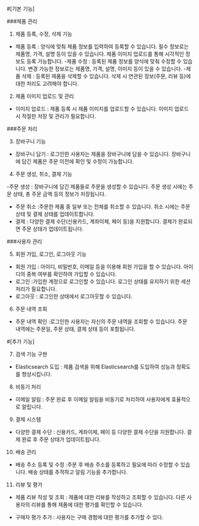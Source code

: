 #[기본 기능]

 ###제품 관리
1. 제품 등록, 수정, 삭제 기능
- 제품 등록
: 양식에 맞춰 제품 정보를 입력하여 등록할 수 있습니다.
필수 정보로는 제품명, 가격, 설명 등이 있을 수 있습니다.
제품 이미지 업로드를 통해 시각적인 정보도 등록 가능합니다.
-제품 수정
: 등록된 제품 정보를 양식에 맞춰 수정할 수 있습니다.
변경 가능한 정보로는 제품명, 가격, 설명, 이미지 등이 있을 수 있습니다.
-제품 삭제
: 등록된 제품을 삭제할 수 있습니다.
삭제 시 연관된 정보(주문, 리뷰 등)에 대한 처리도 고려해야 합니다.

2. 제품 이미지 업로드 및 관리
- 이미지 업로드
: 제품 등록 시 제품 이미지를 업로드할 수 있습니다.
이미지 업로드 시 적절한 저장 및 관리가 필요합니다.
   
###주문 처리

3. 장바구니 기능
- 장바구니 담기
: 로그인한 사용자는 제품을 장바구니에 담을 수 있습니다.
장바구니에 담긴 제품은 주문 이전에 확인 및 수정이 가능합니다.

4. 주문 생성, 취소, 결제 기능

-주문 생성
: 장바구니에 담긴 제품들로 주문을 생성할 수 있습니다.
주문 생성 시에는 주문 상태, 총 주문 금액 등의 정보가 저장됩니다.
- 주문 취소
:주문한 제품 중 일부 또는 전체를 취소할 수 있습니다.
취소 시에는 주문 상태 및 결제 상태를 업데이트합니다.
- 결제
: 다양한 결제 수단(신용카드, 계좌이체, 페이 등)을 지원합니다.
결제가 완료되면 주문 상태가 업데이트됩니다.

###사용자 관리

5. 회원 가입, 로그인, 로그아웃 기능
   
- 회원 가입
: 아이디, 비밀번호, 이메일 등을 이용해 회원 가입을 할 수 있습니다.
아이디의 중복 여부를 확인하여 가입할 수 있습니다. 
- 로그인
:가입한 계정으로 로그인할 수 있습니다.
로그인 상태를 유지하기 위한 세션 처리가 필요합니다.
- 로그아웃
: 로그인한 상태에서 로그아웃할 수 있습니다.

6. 주문 내역 조회

- 주문 내역 확인
:로그인한 사용자는 자신의 주문 내역을 조회할 수 있습니다.
주문 내역에는 주문일, 주문 상태, 결제 상태 등이 포함됩니다.
   
#[추가 기능]

7. 검색 기능 구현 
- Elasticsearch 도입
: 제품 검색을 위해 Elasticsearch를 도입하여 성능과 정확도를 향상시킵니다.

8. 비동기 처리
- 이메일 알림
: 주문 완료 후 이메일 알림을 비동기로 처리하여 사용자에게 효율적으로 알립니다.
9. 결제 시스템
- 다양한 결제 수단
: 신용카드, 계좌이체, 페이 등 다양한 결제 수단을 지원합니다.
결제 완료 후 주문 상태가 업데이트됩니다.
10. 배송 관리
- 배송 주소 등록 및 수정
:주문 후 배송 주소를 등록하고 필요에 따라 수정할 수 있습니다.
배송 상태를 추적하고 알림 기능을 추가합니다.

11. 리뷰 및 평가
- 제품 리뷰 작성 및 조회
: 제품에 대한 리뷰를 작성하고 조회할 수 있습니다.
다른 사용자의 리뷰를 통해 제품에 대한 평가를 확인할 수 있습니다.

- 구매자 평가 추가
: 사용자는 구매 경험에 대한 평가를 추가할 수 있다.
